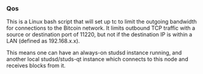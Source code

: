 ### Qos ###

This is a Linux bash script that will set up tc to limit the outgoing bandwidth for connections to the Bitcoin network. It limits outbound TCP traffic with a source or destination port of 11220, but not if the destination IP is within a LAN (defined as 192.168.x.x).

This means one can have an always-on studsd instance running, and another local studsd/studs-qt instance which connects to this node and receives blocks from it.
